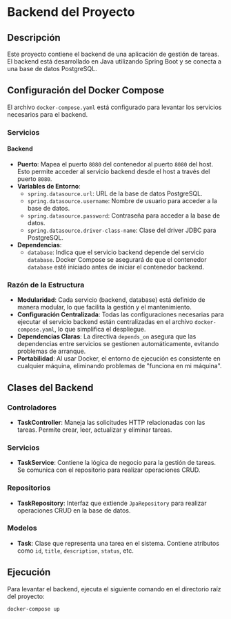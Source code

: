 # Backend del Proyecto

## Descripción

Este proyecto contiene el backend de una aplicación de gestión de tareas. El backend está desarrollado en Java utilizando Spring Boot y se conecta a una base de datos PostgreSQL.

## Configuración del Docker Compose

El archivo `docker-compose.yaml` está configurado para levantar los servicios necesarios para el backend.

### Servicios

#### Backend

- **Puerto**: Mapea el puerto `8080` del contenedor al puerto `8080` del host. Esto permite acceder al servicio backend desde el host a través del puerto `8080`.
- **Variables de Entorno**:
  - `spring.datasource.url`: URL de la base de datos PostgreSQL.
  - `spring.datasource.username`: Nombre de usuario para acceder a la base de datos.
  - `spring.datasource.password`: Contraseña para acceder a la base de datos.
  - `spring.datasource.driver-class-name`: Clase del driver JDBC para PostgreSQL.
- **Dependencias**:
  - `database`: Indica que el servicio backend depende del servicio `database`. Docker Compose se asegurará de que el contenedor `database` esté iniciado antes de iniciar el contenedor backend.

### Razón de la Estructura

- **Modularidad**: Cada servicio (backend, database) está definido de manera modular, lo que facilita la gestión y el mantenimiento.
- **Configuración Centralizada**: Todas las configuraciones necesarias para ejecutar el servicio backend están centralizadas en el archivo `docker-compose.yaml`, lo que simplifica el despliegue.
- **Dependencias Claras**: La directiva `depends_on` asegura que las dependencias entre servicios se gestionen automáticamente, evitando problemas de arranque.
- **Portabilidad**: Al usar Docker, el entorno de ejecución es consistente en cualquier máquina, eliminando problemas de "funciona en mi máquina".

## Clases del Backend

### Controladores

- **TaskController**: Maneja las solicitudes HTTP relacionadas con las tareas. Permite crear, leer, actualizar y eliminar tareas.

### Servicios

- **TaskService**: Contiene la lógica de negocio para la gestión de tareas. Se comunica con el repositorio para realizar operaciones CRUD.

### Repositorios

- **TaskRepository**: Interfaz que extiende `JpaRepository` para realizar operaciones CRUD en la base de datos.

### Modelos

- **Task**: Clase que representa una tarea en el sistema. Contiene atributos como `id`, `title`, `description`, `status`, etc.

## Ejecución

Para levantar el backend, ejecuta el siguiente comando en el directorio raíz del proyecto:

```sh
docker-compose up
```

